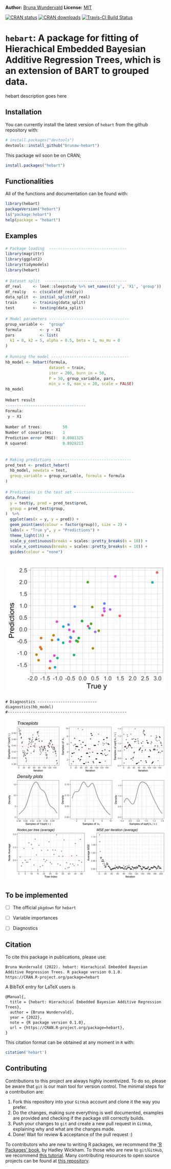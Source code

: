 
**Author:** [Bruna Wundervald](http://brunaw.com/) **License:** [MIT](https://opensource.org/licenses/MIT)<br/>

  [![CRAN status](http://www.r-pkg.org/badges/version/hebart)](https://cran.r-project.org/package=hebart) [![CRAN downloads](http://cranlogs.r-pkg.org/badges/grand-total/hebart)](https://cran.r-project.org/package=hebart)  [![Travis-CI Build Status](https://travis-ci.org/brunaw/hebart.svg?branch=master)](https://travis-ci.org/brunaw/hebart)


`hebart`: A package for fitting of Hierachical Embedded Bayesian Additive Regression Trees, which is an extension of BART to grouped data. 
========================================

hebart description goes here

  Installation
------------------------


You can currently install the latest version of `hebart` from the github repository with:
  ``` r
# install.packages("devtools")
devtools::install_github("brunaw-hebart")
```

This package wil soon be on CRAN; 

``` r
install.packages("hebart")
```

Functionalities
------------------------


All of the functions and documentation can be found with:

``` r
library(hebart)
packageVersion("hebart")
ls("package:hebart")
help(package = "hebart")
```

Examples 
------------------------

``` r
# Package loading  ----------------------------------
library(magrittr)
library(ggplot2)
library(tidymodels)
library(hebart)

# Dataset split  ------------------------------------
df_real     <- lme4::sleepstudy %>% set_names(c('y', 'X1', 'group'))
df_real$y   <- c(scale(df_real$y))
data_split  <- initial_split(df_real)
train       <- training(data_split)
test        <- testing(data_split)

# Model parameters -----------------------------------
group_variable <-  "group"
formula        <- y ~ X1
pars           <- list(
  k1 = 8, k2 = 5, alpha = 0.5, beta = 1, mu_mu = 0
)

# Running the model ----------------------------------
hb_model <- hebart(formula,
                   dataset = train,
                   iter = 200, burn_in = 50, 
                   P = 50, group_variable, pars,
                   min_u = 0, max_u = 20, scale = FALSE)
hb_model

Hebart result
-----------------------------------
Formula:
 y ~ X1 

Number of trees:         50 
Number of covariates:    1 
Prediction error (MSE):  0.0981325 
R squared:               0.8928213 


# Making predictions ----------------------------------
pred_test <- predict_hebart(
  hb_model, newdata = test, 
  group_variable = group_variable, formula = formula
)

# Predictions in the test set --------------------------
data.frame(
  y = test$y, pred = pred_test$pred, 
  group = pred_test$group, 
)  %>% 
  ggplot(aes(x = y, y = pred)) +
  geom_point(aes(colour = factor(group)), size = 2) +
  labs(x = "True y", y = "Predictions") +
  theme_light(16) +
  scale_y_continuous(breaks = scales::pretty_breaks(n = 10)) +
  scale_x_continuous(breaks = scales::pretty_breaks(n = 10)) +
  guides(colour = "none")
 
```

<img src="img/predictions.png" class="center">

```{r}
# Diagnostics --------------------------
diagnostics(hb_model)
#----------------------------------------------------
```
<img src="img/diagnostics.png" class="center">


To be implemented
------------------------


- [ ] The official `pkgdown` for `hebart`
- [ ] Variable importances
- [ ] Diagnostics


Citation
------------------------

To cite this package in publications, please use:

```
Bruna Wundervald (2022). hebart: Hierachical Embedded Bayesian Additive Regression Trees. R package version 0.1.0.
https://CRAN.R-project.org/package=hebart 
```

A BibTeX entry for LaTeX users is

```
@Manual{,
  title = {hebart: Hierachical Embedded Bayesian Additive Regression Trees},
  author = {Bruna Wundervald},
  year = {2022},
  note = {R package version 0.1.0},
  url = {https://CRAN.R-project.org/package=hebart},
}
```

This citation format can be obtained at any moment in `R` with:

  ``` r
citation('hebart')
```

Contributing
------------------------

  Contributions to this project are always highly incentivized. To do
so, please be aware that `git` is our main tool for version control.
The minimal steps for a contribution are:

  1. Fork this repository into your `GitHub` account and clone it
the way you prefer.
2. Do the changes, making sure everything is well documented,
examples are provided and checking if the package still correctly builds.
3. Push your changes to `git` and create a new pull request in
`GitHub`, explaining why and what are the changes made.
4. Done! Wait for review & acceptance of the pull request :)

To contributors who are new to writing R packages, we recommend
the ['R Packages' book](http://r-pkgs.had.co.nz/), by Hadley
Wickham. To those who are new to `git`/`GitHub`, we recommend
[this tutorial](http://brunaw.com/talk/git/). Many contributing
resources to open source projects can be found at
[this repository](https://github.com/freeCodeCamp/how-to-contribute-to-open-source).




